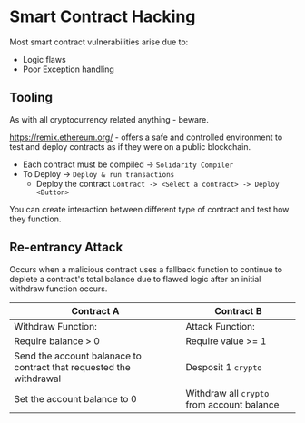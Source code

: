 # Smart Contract Hacking


Most smart contract vulnerabilities arise due to:
- Logic flaws
- Poor Exception handling

## Tooling

As with all cryptocurrency related anything - beware.

https://remix.ethereum.org/ - offers a safe and controlled environment to test and deploy contracts as if they were on a public blockchain.

- Each contract must be compiled -> `Solidarity Compiler`
- To Deploy -> `Deploy & run transactions`
	- Deploy the contract `Contract -> <Select a contract> -> Deploy <Button>`

You can create interaction between different type of contract and test how they function.

## Re-entrancy Attack

Occurs when a malicious contract uses a fallback function to continue to deplete a contract's total balance due to flawed logic after an initial withdraw function occurs.

Contract A | Contract B
--- | ---
Withdraw Function: | Attack Function:
Require balance > 0 | Require value >= 1
Send the account balanace to contract that requested the withdrawal | Desposit 1 `crypto`
Set the account balance to 0  | Withdraw all `crypto` from account balance



